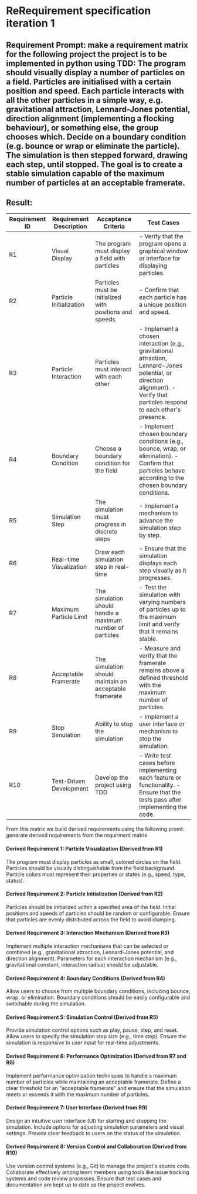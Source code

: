 # ReRequirement specification iteration 1

## Requirement Prompt: make a requirement matrix for the following project the project is to be implemented in python using TDD: The program should visually display a number of particles on a field. Particles are initialised with a certain position and speed. Each particle interacts with all the other particles in a simple way, e.g. gravitational attraction, Lennard-Jones potential, direction alignment (implementing a flocking behaviour), or something else, the group chooses which. Decide on a boundary condition (e.g. bounce or wrap or eliminate the particle). The simulation is then stepped forward, drawing each step, until stopped. The goal is to create a stable simulation capable of the maximum number of particles at an acceptable framerate.

## Result:
| Requirement ID | Requirement Description | Acceptance Criteria | Test Cases |
|----------------|-------------------------|---------------------|------------|
| R1             | Visual Display         | The program must display a field with particles | - Verify that the program opens a graphical window or interface for displaying particles. |
| R2             | Particle Initialization | Particles must be initialized with positions and speeds | - Confirm that each particle has a unique position and speed. |
| R3             | Particle Interaction   | Particles must interact with each other | - Implement a chosen interaction (e.g., gravitational attraction, Lennard-Jones potential, or direction alignment). - Verify that particles respond to each other's presence. |
| R4             | Boundary Condition     | Choose a boundary condition for the field | - Implement chosen boundary conditions (e.g., bounce, wrap, or elimination). - Confirm that particles behave according to the chosen boundary conditions. |
| R5             | Simulation Step        | The simulation must progress in discrete steps | - Implement a mechanism to advance the simulation step by step. |
| R6             | Real-time Visualization | Draw each simulation step in real-time | - Ensure that the simulation displays each step visually as it progresses. |
| R7             | Maximum Particle Limit  | The simulation should handle a maximum number of particles | - Test the simulation with varying numbers of particles up to the maximum limit and verify that it remains stable. |
| R8             | Acceptable Framerate    | The simulation should maintain an acceptable framerate | - Measure and verify that the framerate remains above a defined threshold with the maximum number of particles. |
| R9             | Stop Simulation         | Ability to stop the simulation | - Implement a user interface or mechanism to stop the simulation. |
| R10            | Test-Driven Development | Develop the project using TDD | - Write test cases before implementing each feature or functionality. - Ensure that the tests pass after implementing the code. |

From this matrix we build derived requirements using the following promt: generate derived requirements from the requirment matrix

#### Derived Requirement 1: Particle Visualization (Derived from R1)
The program must display particles as small, colored circles on the field.
Particles should be visually distinguishable from the field background.
Particle colors must represent their properties or states (e.g., speed, type, status).

#### Derived Requirement 2: Particle Initialization (Derived from R2)
Particles should be initialized within a specified area of the field.
Initial positions and speeds of particles should be random or configurable.
Ensure that particles are evenly distributed across the field to avoid clumping.

#### Derived Requirement 3: Interaction Mechanism (Derived from R3)
Implement multiple interaction mechanisms that can be selected or combined (e.g., gravitational attraction, Lennard-Jones potential, and direction alignment).
Parameters for each interaction mechanism (e.g., gravitational constant, interaction radius) should be adjustable.

#### Derived Requirement 4: Boundary Conditions (Derived from R4)
Allow users to choose from multiple boundary conditions, including bounce, wrap, or elimination.
Boundary conditions should be easily configurable and switchable during the simulation.

#### Derived Requirement 5: Simulation Control (Derived from R5)
Provide simulation control options such as play, pause, step, and reset.
Allow users to specify the simulation step size (e.g., time step).
Ensure the simulation is responsive to user input for real-time adjustments.

#### Derived Requirement 6: Performance Optimization (Derived from R7 and R8)
Implement performance optimization techniques to handle a maximum number of particles while maintaining an acceptable framerate.
Define a clear threshold for an "acceptable framerate" and ensure that the simulation meets or exceeds it with the maximum number of particles.

#### Derived Requirement 7: User Interface (Derived from R9)
Design an intuitive user interface (UI) for starting and stopping the simulation.
Include options for adjusting simulation parameters and visual settings.
Provide clear feedback to users on the status of the simulation.

#### Derived Requirement 8: Version Control and Collaboration (Derived from R10)
Use version control systems (e.g., Git) to manage the project's source code.
Collaborate effectively among team members using tools like issue tracking systems and code review processes.
Ensure that test cases and documentation are kept up to date as the project evolves.



